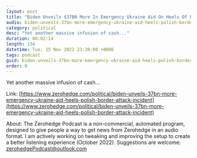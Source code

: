 ```yaml
---
layout: post
title: "Biden Unveils $37BN More In Emergency Ukraine Aid On Heels Of Polish Border 'Attack'"
audio: biden-unveils-37bn-more-emergency-ukraine-aid-heels-polish-border-attack-incident-0
category: political
desc: "Yet another massive infusion of cash..."
duration: 00:02:14
length: 134
datetime: Tue, 15 Nov 2022 23:30:00 +0000
tags: podcast
guid: biden-unveils-37bn-more-emergency-ukraine-aid-heels-polish-border-attack-incident-0
order: 0
---
```

Yet another massive infusion of cash...

Link: [https://www.zerohedge.com/political/biden-unveils-37bn-more-emergency-ukraine-aid-heels-polish-border-attack-incident](https://www.zerohedge.com/political/biden-unveils-37bn-more-emergency-ukraine-aid-heels-polish-border-attack-incident)

About: The Zerohedge Podcast is a non-commercial, automated program, designed to give people a way to get news from Zerohedge in an audio format.  I am actively working on tweaking and improving the setup to create a better listening experience (October 2022).  Suggestions are welcome: [zerohedgePodcast@outlook.com](mailto:zerohedgePodcast@outlook.com)